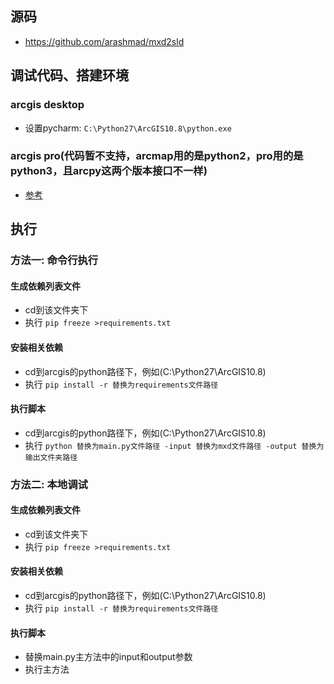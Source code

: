 ## 源码
- https://github.com/arashmad/mxd2sld

## 调试代码、搭建环境
### arcgis desktop
- 设置pycharm: `C:\Python27\ArcGIS10.8\python.exe`
### arcgis pro(代码暂不支持，arcmap用的是python2，pro用的是python3，且arcpy这两个版本接口不一样)
- [参考](https://blog.csdn.net/xza13155/article/details/124004121)

## 执行
### 方法一: 命令行执行
#### 生成依赖列表文件
- cd到该文件夹下
- 执行 `pip freeze >requirements.txt`
#### 安装相关依赖
- cd到arcgis的python路径下，例如(C:\Python27\ArcGIS10.8)
- 执行 `pip install -r 替换为requirements文件路径`
#### 执行脚本
- cd到arcgis的python路径下，例如(C:\Python27\ArcGIS10.8)
- 执行 `python 替换为main.py文件路径 -input 替换为mxd文件路径 -output 替换为输出文件夹路径`
### 方法二: 本地调试
#### 生成依赖列表文件
- cd到该文件夹下
- 执行 `pip freeze >requirements.txt`
#### 安装相关依赖
- cd到arcgis的python路径下，例如(C:\Python27\ArcGIS10.8)
- 执行 `pip install -r 替换为requirements文件路径`
#### 执行脚本
- 替换main.py主方法中的input和output参数
- 执行主方法